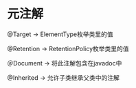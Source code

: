 # 元注解

@Target -&gt; ElementType枚举类里的值

@Retention -&gt; RetentionPolicy枚举类里的值

＠Document -&gt; 将此注解包含在javadoc中

@Inherited  -&gt; 允许子类继承父类中的注解



